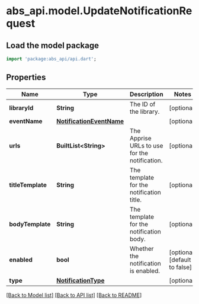 # abs_api.model.UpdateNotificationRequest

## Load the model package
```dart
import 'package:abs_api/api.dart';
```

## Properties
Name | Type | Description | Notes
------------ | ------------- | ------------- | -------------
**libraryId** | **String** | The ID of the library. | [optional] 
**eventName** | [**NotificationEventName**](NotificationEventName.md) |  | [optional] 
**urls** | **BuiltList&lt;String&gt;** | The Apprise URLs to use for the notification. | [optional] 
**titleTemplate** | **String** | The template for the notification title. | [optional] 
**bodyTemplate** | **String** | The template for the notification body. | [optional] 
**enabled** | **bool** | Whether the notification is enabled. | [optional] [default to false]
**type** | [**NotificationType**](NotificationType.md) |  | [optional] 

[[Back to Model list]](../README.md#documentation-for-models) [[Back to API list]](../README.md#documentation-for-api-endpoints) [[Back to README]](../README.md)


